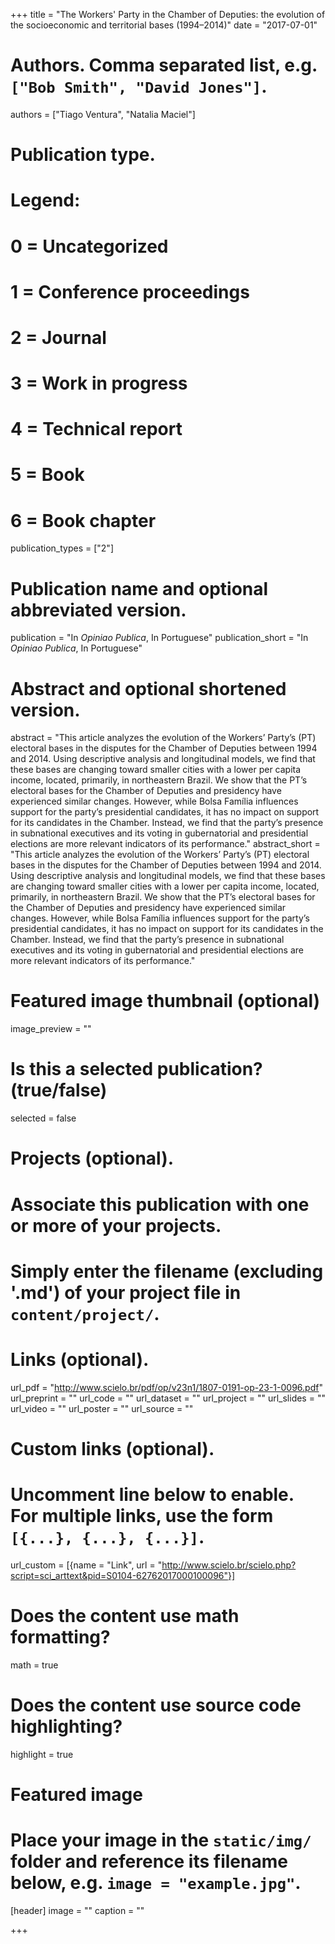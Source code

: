 +++
title = "The Workers' Party in the Chamber of Deputies: the evolution of the socioeconomic and territorial bases (1994–2014)"
date = "2017-07-01"

# Authors. Comma separated list, e.g. `["Bob Smith", "David Jones"]`.
authors = ["Tiago Ventura", "Natalia Maciel"]

# Publication type.
# Legend:
# 0 = Uncategorized
# 1 = Conference proceedings
# 2 = Journal
# 3 = Work in progress
# 4 = Technical report
# 5 = Book
# 6 = Book chapter
publication_types = ["2"]

# Publication name and optional abbreviated version.
publication = "In *Opiniao Publica*,  In Portuguese"
publication_short = "In *Opiniao Publica*, In Portuguese"

# Abstract and optional shortened version.
abstract = "This article analyzes the evolution of the Workers’ Party’s (PT) electoral bases in the disputes for the Chamber of Deputies between 1994 and 2014. Using descriptive analysis and longitudinal models, we find that these bases are changing toward smaller cities with a lower per capita income, located, primarily, in northeastern Brazil. We show that the PT’s electoral bases for the Chamber of Deputies and presidency have experienced similar changes. However, while Bolsa Família influences support for the party’s presidential candidates, it has no impact on support for its candidates in the Chamber. Instead, we find that the party’s presence in subnational executives and its voting in gubernatorial and presidential elections are more relevant indicators of its performance."
abstract_short = "This article analyzes the evolution of the Workers’ Party’s (PT) electoral bases in the disputes for the Chamber of Deputies between 1994 and 2014. Using descriptive analysis and longitudinal models, we find that these bases are changing toward smaller cities with a lower per capita income, located, primarily, in northeastern Brazil. We show that the PT’s electoral bases for the Chamber of Deputies and presidency have experienced similar changes. However, while Bolsa Família influences support for the party’s presidential candidates, it has no impact on support for its candidates in the Chamber. Instead, we find that the party’s presence in subnational executives and its voting in gubernatorial and presidential elections are more relevant indicators of its performance."

# Featured image thumbnail (optional)
image_preview = ""

# Is this a selected publication? (true/false)
selected = false

# Projects (optional).
#   Associate this publication with one or more of your projects.
#   Simply enter the filename (excluding '.md') of your project file in `content/project/`.

# Links (optional).
url_pdf = "http://www.scielo.br/pdf/op/v23n1/1807-0191-op-23-1-0096.pdf"
url_preprint = ""
url_code = ""
url_dataset = ""
url_project = ""
url_slides = ""
url_video = ""
url_poster = ""
url_source = ""

# Custom links (optional).
#   Uncomment line below to enable. For multiple links, use the form `[{...}, {...}, {...}]`.
url_custom = [{name = "Link", url = "http://www.scielo.br/scielo.php?script=sci_arttext&pid=S0104-62762017000100096"}]

# Does the content use math formatting?
math = true

# Does the content use source code highlighting?
highlight = true

# Featured image
# Place your image in the `static/img/` folder and reference its filename below, e.g. `image = "example.jpg"`.
[header]
image = ""
caption = ""

+++

